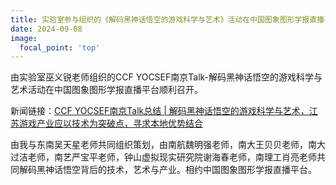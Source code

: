 ```yaml
---
title: 实验室参与组织的《解码黑神话悟空的游戏科学与艺术》活动在中国图象图形学报直播平台顺利召开
date: 2024-09-08
image:
  focal_point: 'top'
---
```

由实验室巫义锐老师组织的CCF YOCSEF南京Talk-解码黑神话悟空的游戏科学与艺术活动在中国图象图形学报直播平台顺利召开。
<!--more-->
新闻链接：[CCF YOCSEF南京Talk总结 | 解码黑神话悟空的游戏科学与艺术，江苏游戏产业应以技术为突破点，寻求本地优势结合](https://mp.weixin.qq.com/s/0PS0wZOi6oszXHGU9cpNTw)

由我与东南吴天星老师共同组织策划，由南航魏明强老师，南大王贝贝老师，南大过洁老师，南艺严宝平老师，钟山虚拟现实研究院谢海春老师，南理工肖亮老师共同解码黑神话悟空背后的技术，艺术与产业。相约中国图象图形学报直播平台。